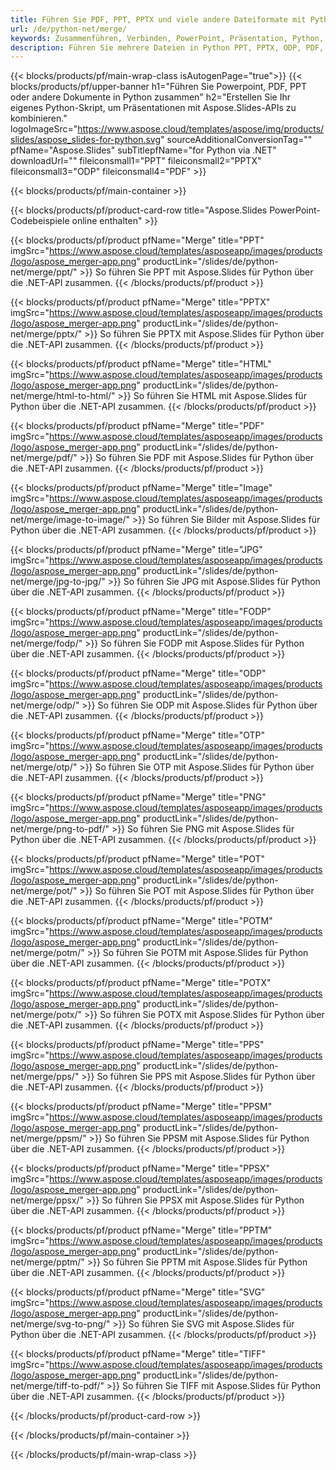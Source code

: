 ```yaml
---
title: Führen Sie PDF, PPT, PPTX und viele andere Dateiformate mit Python zusammen
url: /de/python-net/merge/
keywords: Zusammenführen, Verbinden, PowerPoint, Präsentation, Python, Aspose
description: Führen Sie mehrere Dateien in Python PPT, PPTX, ODP, PDF, PNG, JPG und vielen mehr zusammen.
---
```


{{< blocks/products/pf/main-wrap-class isAutogenPage="true">}}
{{< blocks/products/pf/upper-banner h1="Führen Sie Powerpoint, PDF, PPT oder andere Dokumente in Python zusammen" h2="Erstellen Sie Ihr eigenes Python-Skript, um Präsentationen mit Aspose.Slides-APIs zu kombinieren." logoImageSrc="https://www.aspose.cloud/templates/aspose/img/products/slides/aspose_slides-for-python.svg" sourceAdditionalConversionTag="" pfName="Aspose.Slides" subTitlepfName="for Python via .NET" downloadUrl="" fileiconsmall1="PPT" fileiconsmall2="PPTX" fileiconsmall3="ODP" fileiconsmall4="PDF" >}}

{{< blocks/products/pf/main-container >}}

{{< blocks/products/pf/product-card-row title="Aspose.Slides PowerPoint-Codebeispiele online enthalten" >}}

{{< blocks/products/pf/product pfName="Merge" title="PPT" imgSrc="https://www.aspose.cloud/templates/asposeapp/images/products/logo/aspose_merger-app.png" productLink="/slides/de/python-net/merge/ppt/" >}}
So führen Sie PPT mit Aspose.Slides für Python über die .NET-API zusammen.
{{< /blocks/products/pf/product >}}

{{< blocks/products/pf/product pfName="Merge" title="PPTX" imgSrc="https://www.aspose.cloud/templates/asposeapp/images/products/logo/aspose_merger-app.png" productLink="/slides/de/python-net/merge/pptx/" >}}
So führen Sie PPTX mit Aspose.Slides für Python über die .NET-API zusammen.
{{< /blocks/products/pf/product >}}

{{< blocks/products/pf/product pfName="Merge" title="HTML" imgSrc="https://www.aspose.cloud/templates/asposeapp/images/products/logo/aspose_merger-app.png" productLink="/slides/de/python-net/merge/html-to-html/" >}}
So führen Sie HTML mit Aspose.Slides für Python über die .NET-API zusammen.
{{< /blocks/products/pf/product >}}

{{< blocks/products/pf/product pfName="Merge" title="PDF" imgSrc="https://www.aspose.cloud/templates/asposeapp/images/products/logo/aspose_merger-app.png" productLink="/slides/de/python-net/merge/pdf/" >}}
So führen Sie PDF mit Aspose.Slides für Python über die .NET-API zusammen.
{{< /blocks/products/pf/product >}}

{{< blocks/products/pf/product pfName="Merge" title="Image" imgSrc="https://www.aspose.cloud/templates/asposeapp/images/products/logo/aspose_merger-app.png" productLink="/slides/de/python-net/merge/image-to-image/" >}}
So führen Sie Bilder mit Aspose.Slides für Python über die .NET-API zusammen.
{{< /blocks/products/pf/product >}}

{{< blocks/products/pf/product pfName="Merge" title="JPG" imgSrc="https://www.aspose.cloud/templates/asposeapp/images/products/logo/aspose_merger-app.png" productLink="/slides/de/python-net/merge/jpg-to-jpg/" >}}
So führen Sie JPG mit Aspose.Slides für Python über die .NET-API zusammen.
{{< /blocks/products/pf/product >}}

{{< blocks/products/pf/product pfName="Merge" title="FODP" imgSrc="https://www.aspose.cloud/templates/asposeapp/images/products/logo/aspose_merger-app.png" productLink="/slides/de/python-net/merge/fodp/" >}}
So führen Sie FODP mit Aspose.Slides für Python über die .NET-API zusammen.
{{< /blocks/products/pf/product >}}

{{< blocks/products/pf/product pfName="Merge" title="ODP" imgSrc="https://www.aspose.cloud/templates/asposeapp/images/products/logo/aspose_merger-app.png" productLink="/slides/de/python-net/merge/odp/" >}}
So führen Sie ODP mit Aspose.Slides für Python über die .NET-API zusammen.
{{< /blocks/products/pf/product >}}

{{< blocks/products/pf/product pfName="Merge" title="OTP" imgSrc="https://www.aspose.cloud/templates/asposeapp/images/products/logo/aspose_merger-app.png" productLink="/slides/de/python-net/merge/otp/" >}}
So führen Sie OTP mit Aspose.Slides für Python über die .NET-API zusammen.
{{< /blocks/products/pf/product >}}

{{< blocks/products/pf/product pfName="Merge" title="PNG" imgSrc="https://www.aspose.cloud/templates/asposeapp/images/products/logo/aspose_merger-app.png" productLink="/slides/de/python-net/merge/png-to-pdf/" >}}
So führen Sie PNG mit Aspose.Slides für Python über die .NET-API zusammen.
{{< /blocks/products/pf/product >}}

{{< blocks/products/pf/product pfName="Merge" title="POT" imgSrc="https://www.aspose.cloud/templates/asposeapp/images/products/logo/aspose_merger-app.png" productLink="/slides/de/python-net/merge/pot/" >}}
So führen Sie POT mit Aspose.Slides für Python über die .NET-API zusammen.
{{< /blocks/products/pf/product >}}

{{< blocks/products/pf/product pfName="Merge" title="POTM" imgSrc="https://www.aspose.cloud/templates/asposeapp/images/products/logo/aspose_merger-app.png" productLink="/slides/de/python-net/merge/potm/" >}}
So führen Sie POTM mit Aspose.Slides für Python über die .NET-API zusammen.
{{< /blocks/products/pf/product >}}

{{< blocks/products/pf/product pfName="Merge" title="POTX" imgSrc="https://www.aspose.cloud/templates/asposeapp/images/products/logo/aspose_merger-app.png" productLink="/slides/de/python-net/merge/potx/" >}}
So führen Sie POTX mit Aspose.Slides für Python über die .NET-API zusammen.
{{< /blocks/products/pf/product >}}

{{< blocks/products/pf/product pfName="Merge" title="PPS" imgSrc="https://www.aspose.cloud/templates/asposeapp/images/products/logo/aspose_merger-app.png" productLink="/slides/de/python-net/merge/pps/" >}}
So führen Sie PPS mit Aspose.Slides für Python über die .NET-API zusammen.
{{< /blocks/products/pf/product >}}

{{< blocks/products/pf/product pfName="Merge" title="PPSM" imgSrc="https://www.aspose.cloud/templates/asposeapp/images/products/logo/aspose_merger-app.png" productLink="/slides/de/python-net/merge/ppsm/" >}}
So führen Sie PPSM mit Aspose.Slides für Python über die .NET-API zusammen.
{{< /blocks/products/pf/product >}}

{{< blocks/products/pf/product pfName="Merge" title="PPSX" imgSrc="https://www.aspose.cloud/templates/asposeapp/images/products/logo/aspose_merger-app.png" productLink="/slides/de/python-net/merge/ppsx/" >}}
So führen Sie PPSX mit Aspose.Slides für Python über die .NET-API zusammen.
{{< /blocks/products/pf/product >}}

{{< blocks/products/pf/product pfName="Merge" title="PPTM" imgSrc="https://www.aspose.cloud/templates/asposeapp/images/products/logo/aspose_merger-app.png" productLink="/slides/de/python-net/merge/pptm/" >}}
So führen Sie PPTM mit Aspose.Slides für Python über die .NET-API zusammen.
{{< /blocks/products/pf/product >}}

{{< blocks/products/pf/product pfName="Merge" title="SVG" imgSrc="https://www.aspose.cloud/templates/asposeapp/images/products/logo/aspose_merger-app.png" productLink="/slides/de/python-net/merge/svg-to-png/" >}}
So führen Sie SVG mit Aspose.Slides für Python über die .NET-API zusammen.
{{< /blocks/products/pf/product >}}

{{< blocks/products/pf/product pfName="Merge" title="TIFF" imgSrc="https://www.aspose.cloud/templates/asposeapp/images/products/logo/aspose_merger-app.png" productLink="/slides/de/python-net/merge/tiff-to-pdf/" >}}
So führen Sie TIFF mit Aspose.Slides für Python über die .NET-API zusammen.
{{< /blocks/products/pf/product >}}


{{< /blocks/products/pf/product-card-row >}}

{{< /blocks/products/pf/main-container >}}
    
{{< /blocks/products/pf/main-wrap-class >}}